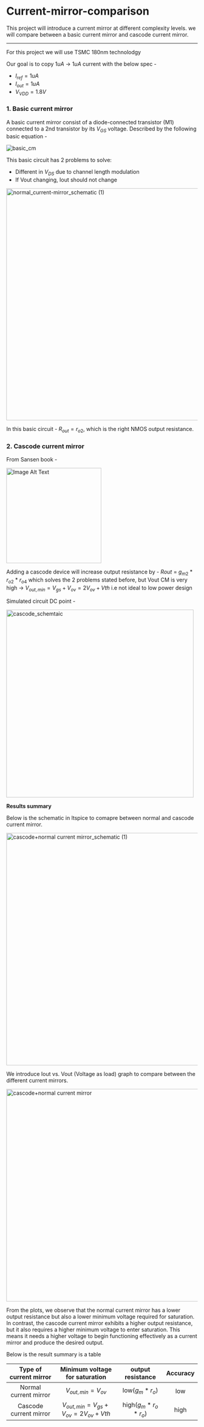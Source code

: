 # Current-mirror-comparison

This project will introduce a current mirror at different complexity levels. we will compare between a basic current mirror and cascode current mirror.

---------------------------------
For this project we will use TSMC 180nm technolodgy 

Our goal is to copy $1uA$ -> $1uA$ current with the below spec - 
* $I_{ref} = 1uA$
* $I_{out} = 1uA$
* $V_{VDD} = 1.8V$

### 1. Basic current mirror
 A basic current mirror consist of a diode-connected transistor (M1) connected to a 2nd transistor by its $V_{GS}$ voltage. 
 Described by the following basic equation -
 
  
  ![basic_cm](https://github.com/dsapir4422/Current-Mirrors-comparison/assets/87266625/67c109e3-aeac-4e78-9b63-4bd1ff0e7566)



 
 This basic circuit has 2 problems to solve:
 - Different in $V_{DS}$ due to channel length modulation
 - If Vout changing, Iout should not change
<img width="609" alt="normal_current-mirror_schematic (1)" src="https://github.com/user-attachments/assets/fc314786-8469-421b-bdb4-ccb521204071" />


In this basic circuit - $R_{out} = r_{o2}$, which is the right NMOS output resistance.

### 2. Cascode current mirror

From Sansen book  - 

<img src="https://github.com/dsapir4422/Current-Mirrors-comparison/assets/87266625/34d2de6c-10f9-4e9b-bb5a-e43c3341b4a7" alt="Image Alt Text" width="250" height="250" align="center" />

Adding a cascode device will increase output resistance by -  $R{out}$ = $g_{m2}$ * $r_{o2}$ * $r_{o4}$ which solves the 2 problems stated before, but Vout CM is very high -> $V_{out,min} = V_{gs}+V_{ov} = 2V_{ov} + V{th}$
 i.e not ideal to low power design
 
Simulated circuit DC point - 

<img width="493" alt="cascode_schemtaic" src="https://github.com/user-attachments/assets/4a5e5a96-58fe-4269-92c5-4c1c3e6afc1d" />


**Results summary**

Below is the schematic in ltspice to comapre between normal and cascode current mirror.

<img width="610" alt="cascode+normal current mirror_schematic (1)" src="https://github.com/user-attachments/assets/9ef6416e-1ca0-4481-860f-049fcb6248c7" />

We introduce Iout vs. Vout (Voltage as load) graph to compare between the different current mirrors. 

<img width="558" alt="cascode+normal current mirror" src="https://github.com/user-attachments/assets/a46130aa-d0d9-477f-bfe2-5a489791e1a5" />

From the plots, we observe that the normal current mirror has a lower output resistance but also a lower minimum voltage required for saturation. In contrast, the cascode current mirror exhibits a higher output resistance, but it also requires a higher minimum voltage to enter saturation. This means it needs a higher voltage to begin functioning effectively as a current mirror and produce the desired output.

Below is the result summary is a table

| Type of current mirror| Minimum voltage for saturation| output resistance | Accuracy |
| :---:  | :-: | :-: | :-: |
| Normal current mirror| $V_{out,min} = V_{ov}$| low($g_{m}$ * $r_{o}$)| low |
| Cascode current mirror| $V_{out,min} = V_{gs}+V_{ov} = 2V_{ov} + V{th}$ |high($g_{m}$ * $r_{o}$ * $r_{o}$)| high |
